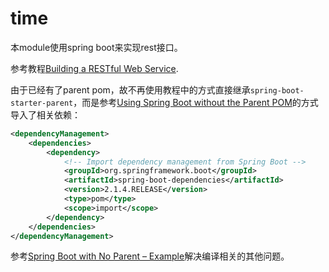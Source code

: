 # time

本module使用spring boot来实现rest接口。

参考教程[Building a RESTful Web Service](https://spring.io/guides/gs/rest-service/).

由于已经有了parent pom，故不再使用教程中的方式直接继承`spring-boot-starter-parent`，而是参考[Using Spring Boot without the Parent POM](https://docs.spring.io/spring-boot/docs/current/reference/html/using-boot-build-systems.html#using-boot-maven-without-a-parent)的方式导入了相关依赖：

```xml
<dependencyManagement>
	<dependencies>
		<dependency>
			<!-- Import dependency management from Spring Boot -->
			<groupId>org.springframework.boot</groupId>
			<artifactId>spring-boot-dependencies</artifactId>
			<version>2.1.4.RELEASE</version>
			<type>pom</type>
			<scope>import</scope>
		</dependency>
	</dependencies>
</dependencyManagement>
```

参考[Spring Boot with No Parent – Example](https://www.surasint.com/spring-boot-with-no-parent-example/)解决编译相关的其他问题。
